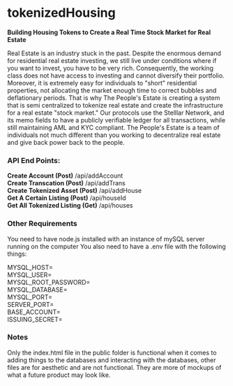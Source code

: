 # tokenizedHousing
<b>Building Housing Tokens to Create a Real Time Stock Market for Real Estate</b>

Real Estate is an industry stuck in the past. Despite the enormous demand for residential real estate investing, we still live under conditions where if you want to invest, you have to be very rich. Consequently, the working class does not have access to investing and cannot diversify their portfolio. Moreover, it is extremely easy for individuals to "short" residential properties, not allocating the market enough time to correct bubbles and deflationary periods. That is why The People's Estate is creating a system that is semi centralized to tokenize real estate and create the infrastructure for a real estate "stock market." Our protocols use the Stelllar Network, and its memo fields to have a publicly verifiable ledger for all transactions, while still maintaining AML and KYC compliant. The People's Estate is a team of individuals not much different than you working to decentralize real estate and give back power back to the people.  

<h3>API End Points:</h3>
<b>Create Account (Post)</b>
  /api/addAccount<br>
<b>Create Transcation (Post)</b>
  /api/addTrans<br>
<b>Create Tokenized Asset (Post)</b>
  /api/addHouse<br>
<b>Get A Certain Listing (Post)</b>
  /api/houseId<br>
<b>Get All Tokenized Listing (Get)</b>
  /api/houses<br>

<h3>Other Requirements</h3>
You need to have node.js installed with an instance of mySQL server running on the computer
You also need to have a .env file with the following things: 

MYSQL_HOST= <br>
MYSQL_USER= <br>
MYSQL_ROOT_PASSWORD= <br>
MYSQL_DATABASE= <br>
MYSQL_PORT= <br>
SERVER_PORT= <br>
BASE_ACCOUNT= <br>
ISSUING_SECRET= <br>

<h3>Notes</h3>
Only the index.html file in the public folder is functional when it comes to adding things to the databases and interacting with the databases, other files are for aesthetic and are not functional. They are more of mockups of what a future product may look like.
